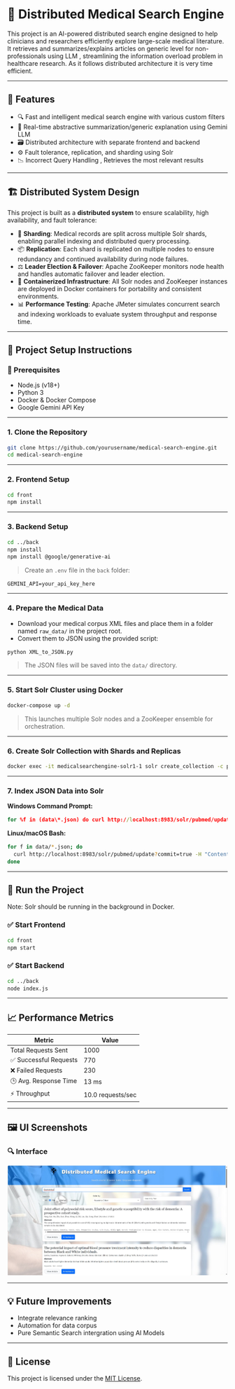 # 🧠 Distributed Medical Search Engine

This project is an AI-powered distributed search engine designed to help clinicians and researchers efficiently explore large-scale medical literature. It retrieves and summarizes/explains articles on generic level for non-professionals using LLM , streamlining the information overload problem in healthcare research. As it follows distributed architecture it is very time efficient.

---

## 📌 Features

- 🔍 Fast and intelligent medical search engine with various custom filters
- 🧠 Real-time abstractive summarization/generic explanation using Gemini LLM
- 🗃️ Distributed architecture with separate frontend and backend
- ⚙️ Fault tolerance, replication, and sharding using Solr
- 📉 Incorrect Query Handling , Retrieves the most relevant results

---

## 🏗️ Distributed System Design

This project is built as a **distributed system** to ensure scalability, high availability, and fault tolerance:

- 🔄 **Sharding**: Medical records are split across multiple Solr shards, enabling parallel indexing and distributed query processing.
- 📦 **Replication**: Each shard is replicated on multiple nodes to ensure redundancy and continued availability during node failures.
- ⚖️ **Leader Election & Failover**: Apache ZooKeeper monitors node health and handles automatic failover and leader election.
- 🐳 **Containerized Infrastructure**: All Solr nodes and ZooKeeper instances are deployed in Docker containers for portability and consistent environments.
- 📊 **Performance Testing**: Apache JMeter simulates concurrent search and indexing workloads to evaluate system throughput and response time.


---

## 🚀 Project Setup Instructions

### 🔧 Prerequisites

- Node.js (v18+)
- Python 3
- Docker & Docker Compose
- Google Gemini API Key

---

### 1. Clone the Repository

```bash
git clone https://github.com/yourusername/medical-search-engine.git
cd medical-search-engine
```

---

### 2. Frontend Setup

```bash
cd front
npm install
```

---

### 3. Backend Setup

```bash
cd ../back
npm install
npm install @google/generative-ai
```

> Create an `.env` file in the `back` folder:

```
GEMINI_API=your_api_key_here
```

---

### 4. Prepare the Medical Data

- Download your medical corpus XML files and place them in a folder named `raw_data/` in the project root.
- Convert them to JSON using the provided script:

```bash
python XML_to_JSON.py
```

> The JSON files will be saved into the `data/` directory.

---

### 5. Start Solr Cluster using Docker

```bash
docker-compose up -d
```

> This launches multiple Solr nodes and a ZooKeeper ensemble for orchestration.

---

### 6. Create Solr Collection with Shards and Replicas

```bash
docker exec -it medicalsearchengine-solr1-1 solr create_collection -c pubmed -d _default -shards 2 -replicationFactor 2 -p 8983
```

---

### 7. Index JSON Data into Solr

**Windows Command Prompt:**

```cmd
for %f in (data\*.json) do curl http://localhost:8983/solr/pubmed/update?commit=true -H "Content-Type: application/json" --data-binary @%f
```

**Linux/macOS Bash:**

```bash
for f in data/*.json; do
  curl http://localhost:8983/solr/pubmed/update?commit=true -H "Content-Type: application/json" --data-binary @"$f"
done
```

---

## 🧪 Run the Project

Note: Solr should be running in the background in Docker.

### ✅ Start Frontend

```bash
cd front
npm start
```

### ✅ Start Backend

```bash
cd ../back
node index.js
```

---

## 📈 Performance Metrics

| Metric                 | Value               |
|------------------------|---------------------|
| Total Requests Sent    | 1000                |
| ✅ Successful Requests |  770                |
| ❌ Failed Requests     | 230                 |
| 🕒 Avg. Response Time  | 13 ms               |
| ⚡ Throughput           | 10.0 requests/sec   |

---

## 🖼️ UI Screenshots

### 🔍 Interface

![Interface](./assets/searchenginegit.jpg)

---

## 💡 Future Improvements

- Integrate relevance ranking
- Automation for data corpus
- Pure Semantic Search intergration using AI Models

---

## 📜 License

This project is licensed under the [MIT License](LICENSE).
